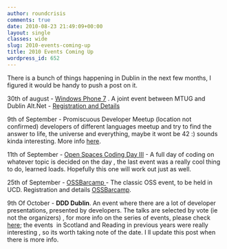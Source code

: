```yaml
---
author: roundcrisis
comments: true
date: 2010-08-23 21:49:09+00:00
layout: single
classes: wide
slug: 2010-events-coming-up
title: 2010 Events Coming Up
wordpress_id: 652
---
```


There is a bunch of things happening in Dublin in the next few months, I figured it would be handy to push a post on it.

30th of august - [Windows Phone 7](http://www.mtug.ie/Home/tabid/38/ctl/Details/Mid/369/ItemID/69/Default.aspx?ContainerSrc=[G]Containers/_default/No+Container) . A joint event between MTUG and Dublin Alt.Net - [Registration and Details](http://www.mtug.ie/Home/tabid/38/ctl/Details/Mid/369/ItemID/69/Default.aspx?ContainerSrc=[G]Containers/_default/No+Container)

9th of September - Promiscuous Developer Meetup (location not confirmed) developers of different languages meetup and try to find the answer to life, the universe and everything, maybe it wont be 42 :) sounds kinda interesting. More info [here](http://developermeetup.wordpress.com/2010/07/30/promiscuous-developer-meetup/).

11th of September - [Open Spaces Coding Day III](http://codingday.org/) - A full day of coding on whatever topic is decided on the day , the last event was a really cool thing to do, learned loads. Hopefully this one will work out just as well.

25th of September - [OSSBarcamp ](http://ossbarcamp.com/)- The classic OSS event, to be held in UCD. Registration and details [OSSBarcamp](http://ossbarcamp.com/).

9th Of October - **DDD Dublin**. An event where there are a lot of developer presentations, presented by developers. The talks are selected by vote (ie not the organizers) , for more info on the series of events, please check [here](http://www.developerdeveloperdeveloper.com/home/); the events  in Scotland and Reading in previous years were really interesting , so its worth taking note of the date. I ll update this post when there is more info.

